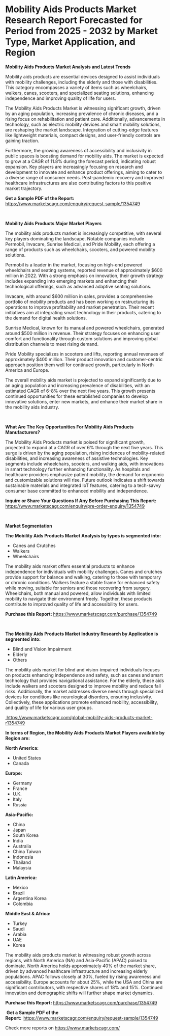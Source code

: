 <p><h1>Mobility Aids Products Market Research Report Forecasted for Period from 2025 -  2032 by Market Type, Market Application, and Region</h1></p><p><strong>Mobility Aids Products Market Analysis and Latest Trends</strong></p>
<p><p>Mobility aids products are essential devices designed to assist individuals with mobility challenges, including the elderly and those with disabilities. This category encompasses a variety of items such as wheelchairs, walkers, canes, scooters, and specialized seating solutions, enhancing independence and improving quality of life for users.</p><p>The Mobility Aids Products Market is witnessing significant growth, driven by an aging population, increasing prevalence of chronic diseases, and a rising focus on rehabilitation and patient care. Additionally, advancements in technology, such as electric mobility devices and smart mobility solutions, are reshaping the market landscape. Integration of cutting-edge features like lightweight materials, compact designs, and user-friendly controls are gaining traction.</p><p>Furthermore, the growing awareness of accessibility and inclusivity in public spaces is boosting demand for mobility aids. The market is expected to grow at a CAGR of 11.8% during the forecast period, indicating robust expansion. Key players are increasingly focusing on research and development to innovate and enhance product offerings, aiming to cater to a diverse range of consumer needs. Post-pandemic recovery and improved healthcare infrastructures are also contributing factors to this positive market trajectory.</p></p>
<p><strong>Get a Sample PDF of the Report:&nbsp;</strong> <a href="https://www.marketscagr.com/enquiry/request-sample/1354749?utm_campaign=2301&utm_medium=2&utm_source=Github&utm_content=ia&utm_term=09022025&utm_id=mobility-aids-products">https://www.marketscagr.com/enquiry/request-sample/1354749</a></p>
<p>&nbsp;</p>
<p><strong>Mobility Aids Products Major Market Players</strong></p>
<p><p>The mobility aids products market is increasingly competitive, with several key players dominating the landscape. Notable companies include Permobil, Invacare, Sunrise Medical, and Pride Mobility, each offering a range of products such as wheelchairs, scooters, and powered mobility solutions. </p><p>Permobil is a leader in the market, focusing on high-end powered wheelchairs and seating systems, reported revenue of approximately $600 million in 2022. With a strong emphasis on innovation, their growth strategy includes expanding into emerging markets and enhancing their technological offerings, such as advanced adaptive seating solutions. </p><p>Invacare, with around $600 million in sales, provides a comprehensive portfolio of mobility products and has been working on restructuring its operations to improve profitability and market penetration. Their recent initiatives aim at integrating smart technology in their products, catering to the demand for digital health solutions.</p><p>Sunrise Medical, known for its manual and powered wheelchairs, generated around $500 million in revenue. Their strategy focuses on enhancing user comfort and functionality through custom solutions and improving global distribution channels to meet rising demand.</p><p>Pride Mobility specializes in scooters and lifts, reporting annual revenues of approximately $400 million. Their product innovation and customer-centric approach position them well for continued growth, particularly in North America and Europe.</p><p>The overall mobility aids market is projected to expand significantly due to an aging population and increasing prevalence of disabilities, with an estimated CAGR of 6-8% over the next five years. This growth presents continued opportunities for these established companies to develop innovative solutions, enter new markets, and enhance their market share in the mobility aids industry.</p></p>
<p>&nbsp;</p>
<p><strong>What Are The Key Opportunities For Mobility Aids Products Manufacturers?</strong></p>
<p><p>The Mobility Aids Products market is poised for significant growth, projected to expand at a CAGR of over 6% through the next five years. This surge is driven by the aging population, rising incidences of mobility-related disabilities, and increasing awareness of assistive technologies. Key segments include wheelchairs, scooters, and walking aids, with innovations in smart technology further enhancing functionality. As hospitals and healthcare providers emphasize patient mobility, the demand for ergonomic and customizable solutions will rise. Future outlook indicates a shift towards sustainable materials and integrated IoT features, catering to a tech-savvy consumer base committed to enhanced mobility and independence.</p></p>
<p><strong>Inquire or Share Your Questions If Any Before Purchasing This Report:</strong> <a href="https://www.marketscagr.com/enquiry/pre-order-enquiry/1354749?utm_campaign=2301&utm_medium=2&utm_source=Github&utm_content=ia&utm_term=09022025&utm_id=mobility-aids-products">https://www.marketscagr.com/enquiry/pre-order-enquiry/1354749</a></p>
<p>&nbsp;</p>
<p><strong>Market Segmentation</strong></p>
<p><strong>The Mobility Aids Products Market Analysis by types is segmented into:</strong></p>
<p><ul><li>Canes and Crutches</li><li>Walkers</li><li>Wheelchairs</li></ul></p>
<p><p>The mobility aids market offers essential products to enhance independence for individuals with mobility challenges. Canes and crutches provide support for balance and walking, catering to those with temporary or chronic conditions. Walkers feature a stable frame for enhanced safety while moving, suitable for seniors and those recovering from surgery. Wheelchairs, both manual and powered, allow individuals with limited mobility to navigate their environment freely. Together, these products contribute to improved quality of life and accessibility for users.</p></p>
<p><strong>Purchase this Report:&nbsp;</strong><a href="https://www.marketscagr.com/purchase/1354749?utm_campaign=2301&utm_medium=2&utm_source=Github&utm_content=ia&utm_term=09022025&utm_id=mobility-aids-products">https://www.marketscagr.com/purchase/1354749</a></p>
<p>&nbsp;</p>
<p><strong>The Mobility Aids Products Market Industry Research by Application is segmented into:</strong></p>
<p><ul><li>Blind and Vision Impairment</li><li>Elderly</li><li>Others</li></ul></p>
<p><p>The mobility aids market for blind and vision-impaired individuals focuses on products enhancing independence and safety, such as canes and smart technology that provides navigational assistance. For the elderly, these aids include walkers and scooters designed to improve mobility and reduce fall risks. Additionally, the market addresses diverse needs through specialized devices for conditions like neurological disorders, ensuring inclusivity. Collectively, these applications promote enhanced mobility, accessibility, and quality of life for various user groups.</p></p>
<p><a href="https://www.marketscagr.com/global-mobility-aids-products-market-r1354749?utm_campaign=2301&utm_medium=2&utm_source=Github&utm_content=ia&utm_term=09022025&utm_id=mobility-aids-products">&nbsp;https://www.marketscagr.com/global-mobility-aids-products-market-r1354749</a></p>
<p><strong>In terms of Region, the Mobility Aids Products Market Players available by Region are:</strong></p>
<p>
    <p> <strong> North America: </strong>
        <ul>
            <li>United States</li>
            <li>Canada</li>
        </ul>
        </p> 
    <p> <strong> Europe: </strong>
        <ul>
            <li>Germany</li>
            <li>France</li>
            <li>U.K.</li>
            <li>Italy</li>
            <li>Russia</li>
        </ul>
        </p> 
    <p> <strong> Asia-Pacific: </strong>
        <ul>
            <li>China</li>
            <li>Japan</li>
            <li>South Korea</li>
            <li>India</li>
            <li>Australia</li>
            <li>China Taiwan</li>
            <li>Indonesia</li>
            <li>Thailand</li>
            <li>Malaysia</li>
        </ul>
        </p> 
    <p> <strong> Latin America: </strong>
        <ul>
            <li>Mexico</li>
            <li>Brazil</li>
            <li>Argentina Korea</li>
            <li>Colombia</li>
        </ul>
        </p> 
    <p> <strong> Middle East & Africa: </strong>
        <ul>
            <li>Turkey</li>
            <li>Saudi</li>
            <li>Arabia</li>
            <li>UAE</li>
            <li>Korea</li>
        </ul>
    </p>
    </p>
<p><p>The mobility aids products market is witnessing robust growth across regions, with North America (NA) and Asia-Pacific (APAC) poised to dominate. North America holds approximately 40% of the market share, driven by advanced healthcare infrastructure and increasing elderly populations. APAC follows closely at 30%, fueled by rising awareness and accessibility. Europe accounts for about 25%, while the USA and China are significant contributors, with respective shares of 18% and 15%. Continued innovation and demographic shifts will further shape market dynamics.</p></p>
<p><strong>Purchase this Report: </strong><a href="https://www.marketscagr.com/purchase/1354749?utm_campaign=2301&utm_medium=2&utm_source=Github&utm_content=ia&utm_term=09022025&utm_id=mobility-aids-products">https://www.marketscagr.com/purchase/1354749</a></p>
<p>&nbsp;<strong>Get a Sample PDF of the Report:&nbsp;&nbsp;</strong><a href="https://www.marketscagr.com/enquiry/request-sample/1354749?utm_campaign=2301&utm_medium=2&utm_source=Github&utm_content=ia&utm_term=09022025&utm_id=mobility-aids-products">https://www.marketscagr.com/enquiry/request-sample/1354749</a></p>
<p><strong></strong></p>
<p>Check more reports on <a href="https://www.marketscagr.com/?utm_campaign=2301&utm_medium=2&utm_source=Github&utm_content=ia&utm_term=09022025&utm_id=mobility-aids-products">https://www.marketscagr.com/</a></p>